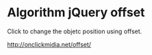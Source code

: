 # Algorithm jQuery offset

Click to change the objetc position using offset.

http://onclickmidia.net/offset/

